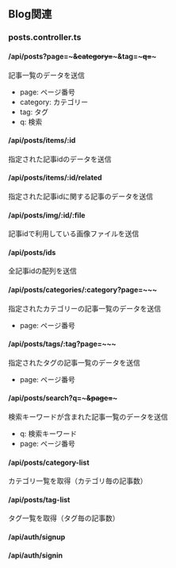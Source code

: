 ## Blog関連

### posts.controller.ts

#### /api/posts?page=~~~&category=~~~&tag=~~~q=~~~  
記事一覧のデータを送信
<query params>
- page: ページ番号
- category: カテゴリー
- tag: タグ
- q: 検索

#### /api/posts/items/:id  
指定された記事idのデータを送信  

#### /api/posts/items/:id/related  
指定された記事idに関する記事のデータを送信

#### /api/posts/img/:id/:file  
記事idで利用している画像ファイルを送信  

#### /api/posts/ids  
全記事idの配列を送信

#### /api/posts/categories/:category?page=~~~
指定されたカテゴリーの記事一覧のデータを送信
<query params>
- page: ページ番号

#### /api/posts/tags/:tag?page=~~~
指定されたタグの記事一覧のデータを送信
<query params>
- page: ページ番号

#### /api/posts/search?q=~~~&page=~~~  
検索キーワードが含まれた記事一覧のデータを送信
<query params>
- q: 検索キーワード
- page: ページ番号

#### /api/posts/category-list
カテゴリ一覧を取得（カテゴリ毎の記事数）

#### /api/posts/tag-list
タグ一覧を取得（タグ毎の記事数）

#### /api/auth/signup

#### /api/auth/signin
